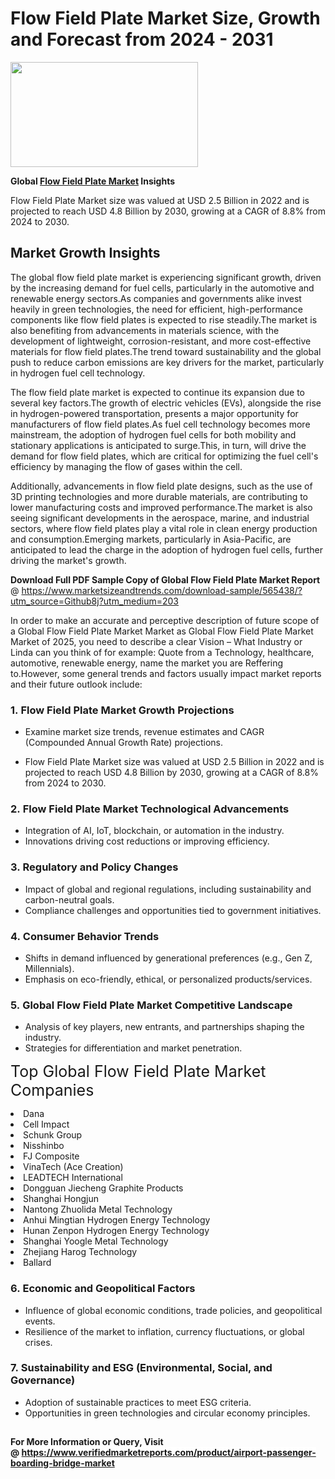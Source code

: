 <H1>Flow Field Plate Market Size, Growth and Forecast from 2024 - 2031</H1><img class="aligncenter size-medium wp-image-584254" src="https://thirdeyenews.in/wp-content/uploads/2024/09/Global-Market-Research-300x168.jpeg" alt="" width="300" height="168" /><p><strong>Global&nbsp;<a href="https://www.marketsizeandtrends.com/download-sample/565438/?utm_source=Github8j?utm_medium=203">Flow Field Plate Market</a> Insights</strong></p><p>Flow Field Plate Market size was valued at USD 2.5 Billion in 2022 and is projected to reach USD 4.8 Billion by 2030, growing at a CAGR of 8.8% from 2024 to 2030.</p><p><h2>Market Growth Insights</h2> <p>The global flow field plate market is experiencing significant growth, driven by the increasing demand for fuel cells, particularly in the automotive and renewable energy sectors.As companies and governments alike invest heavily in green technologies, the need for efficient, high-performance components like flow field plates is expected to rise steadily.The market is also benefiting from advancements in materials science, with the development of lightweight, corrosion-resistant, and more cost-effective materials for flow field plates.The trend toward sustainability and the global push to reduce carbon emissions are key drivers for the market, particularly in hydrogen fuel cell technology.</p> <p>The flow field plate market is expected to continue its expansion due to several key factors.The growth of electric vehicles (EVs), alongside the rise in hydrogen-powered transportation, presents a major opportunity for manufacturers of flow field plates.As fuel cell technology becomes more mainstream, the adoption of hydrogen fuel cells for both mobility and stationary applications is anticipated to surge.This, in turn, will drive the demand for flow field plates, which are critical for optimizing the fuel cell's efficiency by managing the flow of gases within the cell.</p> <p>Additionally, advancements in flow field plate designs, such as the use of 3D printing technologies and more durable materials, are contributing to lower manufacturing costs and improved performance.The market is also seeing significant developments in the aerospace, marine, and industrial sectors, where flow field plates play a vital role in clean energy production and consumption.Emerging markets, particularly in Asia-Pacific, are anticipated to lead the charge in the adoption of hydrogen fuel cells, further driving the market's growth.</p> <p><span class=""><strong>Download Full PDF Sample Copy of Global Flow Field Plate Market Report</strong> @ <a href="https://www.marketsizeandtrends.com/download-sample/565438/?utm_source=Github8j?utm_medium=203" target="_blank">https://www.marketsizeandtrends.com/download-sample/565438/?utm_source=Github8j?utm_medium=203</a></span></p><p>In order to make an accurate and perceptive description of future scope of a Global&nbsp;Flow Field Plate Market Market as Global&nbsp;Flow Field Plate Market Market of 2025, you need to describe a clear Vision &ndash; What Industry or Linda can you think of for example: Quote from a Technology, healthcare, automotive, renewable energy, name the market you are Reffering to.However, some general trends and factors usually impact market reports and their future outlook include:</p><h3>1.&nbsp;<strong>Flow Field Plate Market Growth Projections</strong></h3><ul><li>Examine market size trends, revenue estimates and CAGR (Compounded Annual Growth Rate) projections.</li><li><p>Flow Field Plate Market size was valued at USD 2.5 Billion in 2022 and is projected to reach USD 4.8 Billion by 2030, growing at a CAGR of 8.8% from 2024 to 2030.</p></li></ul><h3>2.&nbsp;<strong>Flow Field Plate Market Technological Advancements</strong></h3><ul><li>Integration of AI, IoT, blockchain, or automation in the industry.</li><li>Innovations driving cost reductions or improving efficiency.</li></ul><h3>3.&nbsp;<strong>Regulatory and Policy Changes</strong></h3><ul><li>Impact of global and regional regulations, including sustainability and carbon-neutral goals.</li><li>Compliance challenges and opportunities tied to government initiatives.</li></ul><h3>4.&nbsp;<strong>Consumer Behavior Trends</strong></h3><ul><li>Shifts in demand influenced by generational preferences (e.g., Gen Z, Millennials).</li><li>Emphasis on eco-friendly, ethical, or personalized products/services.</li></ul><h3>5.&nbsp;<strong>Global Flow Field Plate Market Competitive Landscape</strong></h3><ul><li>Analysis of key players, new entrants, and partnerships shaping the industry.</li><li>Strategies for differentiation and market penetration.</li></ul><p data-pm-slice="1 1 []"><span style="color: inherit; font-family: inherit; font-size: 25px;">Top Global Flow Field Plate Market Companies</span></p><div class="" data-test-id=""><p><li>Dana</li><li> Cell Impact</li><li> Schunk Group</li><li> Nisshinbo</li><li> FJ Composite</li><li> VinaTech (Ace Creation)</li><li> LEADTECH International</li><li> Dongguan Jiecheng Graphite Products</li><li> Shanghai Hongjun</li><li> Nantong Zhuolida Metal Technology</li><li> Anhui Mingtian Hydrogen Energy Technology</li><li> Hunan Zenpon Hydrogen Energy Technology</li><li> Shanghai Yoogle Metal Technology</li><li> Zhejiang Harog Technology</li><li> Ballard</li></p></div><h3>6.&nbsp;<strong>Economic and Geopolitical Factors</strong></h3><ul><li>Influence of global economic conditions, trade policies, and geopolitical events.</li><li>Resilience of the market to inflation, currency fluctuations, or global crises.</li></ul><h3>7.&nbsp;<strong>Sustainability and ESG (Environmental, Social, and Governance)</strong></h3><ul><li>Adoption of sustainable practices to meet ESG criteria.</li><li>Opportunities in green technologies and circular economy principles.</li></ul><h2><strong style="font-size: 14px;">For More Information or Query, Visit @&nbsp;</strong><a style="background-color: #ffffff; font-size: 14px;" href="https://www.marketsizeandtrends.com/report/flow-field-plate-market/" target="_blank">https://www.verifiedmarketreports.com/product/airport-passenger-boarding-bridge-market</a></h2>